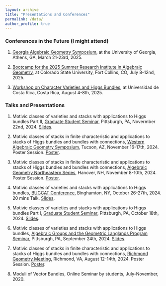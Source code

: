 ```yaml
---
layout: archive
title: "Presentations and Conferences"
permalink: /data/
author_profile: true
---
```

### Conferences in the Future (I might attend)

1. <a href="https://sites.google.com/view/gags2025" target="_blank">Georgia Algebraic Geometry Symposium</a>, at the University of Georgia, Athens, GA, March 21-23rd, 2025.

2. <a href="https://sites.google.com/view/agbootcamp2025/home?authuser=0" target="_blank">Bootcamp for the 2025 Summer Research Institute in Algebraic Geometry</a>, at Colorado State University, Fort Collins, CO, July 8-12nd, 2025.

3. <a href="https://workshop.cimpa.ucr.ac.cr/index.php" target="_blank">Workshop on Character Varieties and Higgs Bundles</a>, at Universidad de Costa Rica, Costa Rica, August 4-8th, 2025.

### Talks and Presentations

1. Motivic classes of varieties and stacks with applications to Higgs bundles Part II, <a href="https://www.mathematics.pitt.edu/content/motivic-classes-varieties-and-stacks-applications-higgs-bundles-part-ii" target="_blank">Graduate Student Seminar</a>, Pittsburgh, PA, Novermber 22nd, 2024. <a href="/files/Motivic classes_pitt.pdf" target="_blank">Slides</a>.

2. Motivic classes of stacks in finite characteristic and applications to stacks of Higgs bundles and bundles with connections, <a href="https://sites.google.com/a/wagsymposium.org/current/ua-fall-2024" target="_blank">Western Algebraic Geometry Symposium</a>, Tucson, AZ, November 16-17th, 2024. Poster Session. <a href="/files/Poster_AGNES.pdf" target="_blank">Poster</a>.

3. Motivic classes of stacks in finite characteristic and applications to stacks of Higgs bundles and bundles with connections, <a href="https://sites.google.com/site/agneshomepage/dartmouth-2024" target="_blank">Algebraic Geometry Northeastern Series</a>, Hanover, NH, November 8-10th, 2024. Poster Session.
<a href="/files/Poster_AGNES.pdf" target="_blank">Poster</a>.

4. Motivic classes of varieties and stacks with applications to Higgs bundles, <a href="https://sites.google.com/binghamton.edu/bugcat-website/home" target="_blank">BUGCAT Conference</a>, Binghamton, NY, October 26-27th, 2024. 20 mins Talk. <a href="/files/Motivic classes_Binghamton.pdf" target="_blank">Slides</a>.

5. Motivic classes of varieties and stacks with applications to Higgs bundles Part I, <a href="https://www.mathematics.pitt.edu/content/motivic-classes-varieties-and-stacks-applications-higgs-bundles-0" target="_blank">Graduate Student Seminar</a>, Pittsburgh, PA, October 18th, 2024. <a href="/files/Motivic classes_pitt.pdf" target="_blank">Slides</a>.

6. Motivic classes of varieties and stacks with applications to Higgs bundles, <a href="https://www.mathematics.pitt.edu/content/motivic-classes-varieties-and-stacks-applications-higgs-bundles" target="_blank">Algebraic Groups and the Geometric Langlands Program Seminar</a>, Pittsburgh, PA, September 24th, 2024. <a href="/files/Motivic classes_pitt.pdf" target="_blank">Slides</a>.

7. Motivic classes of stacks in finite characteristic and applications to stacks of Higgs bundles and bundles with connections, <a href="https://math.vcu.edu/rgm/" target="_blank">Richmond Geometry Meeting</a>, Richmond, VA, August 12-14th, 2024. Poster Session. <a href="/files/Poster_RGM.pdf" target="_blank">Poster</a>.

8. Moduli of Vector Bundles, Online Seminar by students, July-November, 2020.
